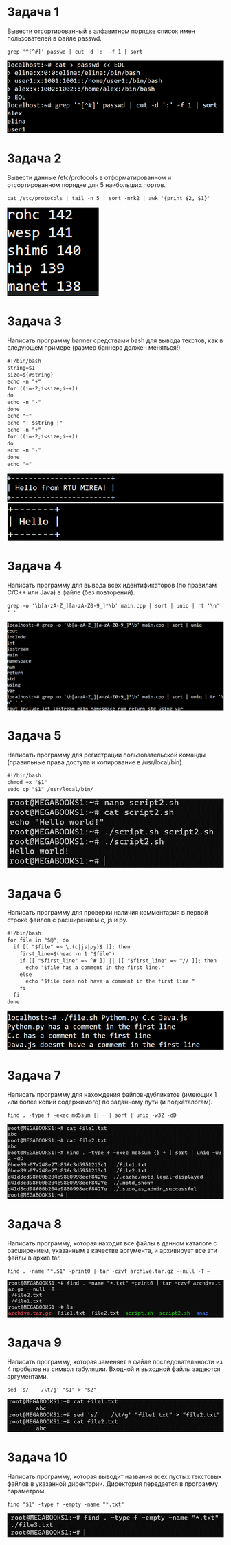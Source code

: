 # Задача 1
Вывести отсортированный в алфавитном порядке список имен пользователей в файле passwd.
```
grep '^[^#]' passwd | cut -d ':' -f 1 | sort
```

![img.png](img.png)
 
# Задача 2
Вывести данные /etc/protocols в отформатированном и отсортированном порядке для 5 наибольших портов.
```
cat /etc/protocols | tail -n 5 | sort -nrk2 | awk '{print $2, $1}'
```
![img_1.png](img_1.png)

# Задача 3
Написать программу banner средствами bash для вывода текстов, как в следующем примере (размер баннера должен меняться!)
```
#!/bin/bash
string=$1
size=${#string}
echo -n "+"
for ((i=-2;i<size;i++))
do
echo -n "-"
done
echo "+"
echo "| $string |"
echo -n "+"
for ((i=-2;i<size;i++))
do
echo -n "-"
done
echo "+"
```
 
![img_2.png](img_2.png)
![img_3.png](img_3.png)

# Задача 4
Написать программу для вывода всех идентификаторов (по правилам C/C++ или Java) в файле (без повторений).
```
grep -o '\b[a-zA-Z_][a-zA-Z0-9_]*\b' main.cpp | sort | uniq | rt '\n' ' '
 ```
![img_4.png](img_4.png)

# Задача 5
Написать программу для регистрации пользовательской команды (правильные права доступа и копирование в /usr/local/bin).
```
#!/bin/bash
chmod +x "$1"
sudo cp "$1" /usr/local/bin/
```

![img_5.png](img_5.png)

# Задача 6
Написать программу для проверки наличия комментария в первой строке файлов с расширением c, js и py.
```
#!/bin/bash
for file in "$@"; do
  if [[ "$file" =~ \.(c|js|py)$ ]]; then
    first_line=$(head -n 1 "$file")
    if [[ "$first_line" =~ ^# ]] || [[ "$first_line" =~ ^// ]]; then
      echo "$file has a comment in the first line."
    else
      echo "$file does not have a comment in the first line."
    fi
  fi
done
```

![img_6.png](img_6.png)

# Задача 7
Написать программу для нахождения файлов-дубликатов (имеющих 1 или более копий содержимого) по заданному пути (и подкаталогам).
 ```
find . -type f -exec md5sum {} + | sort | uniq -w32 -dD
```
![img_7.png](img_7.png)

# Задача 8
Написать программу, которая находит все файлы в данном каталоге с расширением, указанным в качестве аргумента, и архивирует все эти файлы в архив tar.
```
find . -name "*.$1" -print0 | tar -czvf archive.tar.gz --null -T –
```
![img_8.png](img_8.png)

# Задача 9
Написать программу, которая заменяет в файле последовательности из 4 пробелов на символ табуляции. Входной и выходной файлы задаются аргументами.
```
sed 's/    /\t/g' "$1" > "$2"
```

![img_9.png](img_9.png) 

# Задача 10
Написать программу, которая выводит названия всех пустых текстовых файлов в указанной директории. Директория передается в программу параметром.
```
find "$1" -type f -empty -name "*.txt"
```
![img_10.png](img_10.png)


